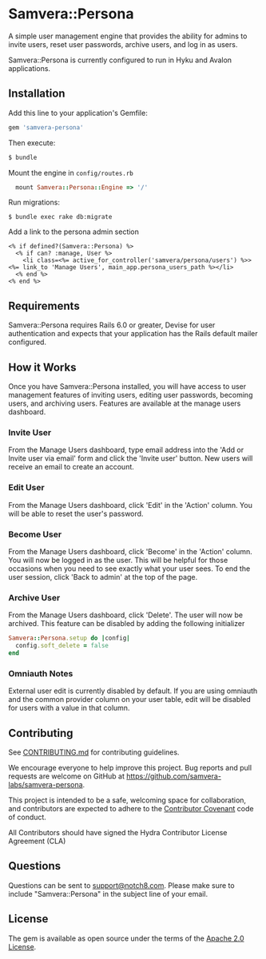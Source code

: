 # Samvera::Persona
A simple user management engine that provides the ability for admins to invite users, reset user passwords, archive users, and log in as users.

Samvera::Persona is currently configured to run in Hyku and Avalon applications.


## Installation
Add this line to your application's Gemfile:

```ruby
gem 'samvera-persona'
```

Then execute:
```bash
$ bundle
```

Mount the engine in `config/routes.rb`

```ruby
  mount Samvera::Persona::Engine => '/'
```

Run migrations:
```
$ bundle exec rake db:migrate
```

Add a link to the persona admin section

```erb
<% if defined?(Samvera::Persona) %>
  <% if can? :manage, User %>
    <li class=<%= active_for_controller('samvera/persona/users') %>><%= link_to 'Manage Users', main_app.persona_users_path %></li>
  <% end %>
<% end %>
```

## Requirements
Samvera::Persona requires Rails 6.0 or greater, Devise for user authentication and expects that your application has the Rails default mailer configured.

## How it Works
Once you have Samvera::Persona installed, you will have access to user management features of inviting users, editing user passwords, becoming users, and archiving users. Features are available at the manage users dashboard.

### Invite User 
From the Manage Users dashboard, type email address into the 'Add or Invite user via email' form and click the 'Invite user' button. New users will receive an email to create an account.

### Edit User
From the Manage Users dashboard, click 'Edit' in the 'Action' column. You will be able to reset the user's password.

### Become User
From the Manage Users dashboard, click 'Become' in the 'Action' column. You will now be logged in as the user. This will be helpful for those occasions when you need to see exactly what your user sees. To end the user session, click 'Back to admin' at the top of the page.

### Archive User
From the Manage Users dashboard, click 'Delete'. The user will now be archived. This feature can be disabled by adding the following initializer

```ruby
Samvera::Persona.setup do |config|
  config.soft_delete = false
end
```

### Omniauth Notes
External user edit is currently disabled by default. If you are using omniauth and the common provider column on your user table, edit will be disabled for users with a value in that column.

## Contributing
See
[CONTRIBUTING.md](https://github.com/samvera-labs/samvera-persona/blob/master/CONTRIBUTING.md)
for contributing guidelines.

We encourage everyone to help improve this project.  Bug reports and pull requests are welcome on GitHub at https://github.com/samvera-labs/samvera-persona.

This project is intended to be a safe, welcoming space for collaboration, and contributors are expected to adhere to the [Contributor Covenant](http://contributor-covenant.org) code of conduct.

All Contributors should have signed the Hydra Contributor License Agreement (CLA)

## Questions
Questions can be sent to support@notch8.com. Please make sure to include "Samvera::Persona" in the subject line of your email.

## License
The gem is available as open source under the terms of the [Apache 2.0 License](https://opensource.org/licenses/Apache-2.0).
